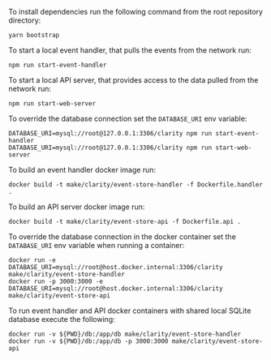 To install dependencies run the following command from the root repository directory:
```
yarn bootstrap
```

To start a local event handler, that pulls the events from the network run:
```
npm run start-event-handler
```

To start a local API server, that provides access to the data pulled from the network run:
```
npm run start-web-server
```

To override the database connection set the ```DATABASE_URI``` env variable:
```
DATABASE_URI=mysql://root@127.0.0.1:3306/clarity npm run start-event-handler
DATABASE_URI=mysql://root@127.0.0.1:3306/clarity npm run start-web-server
```

To build an event handler docker image run:
```
docker build -t make/clarity/event-store-handler -f Dockerfile.handler .
```

To build an API server docker image run:
```
docker build -t make/clarity/event-store-api -f Dockerfile.api .
```

To override the database connection in the docker container set the ```DATABASE_URI``` env variable when running a container:
```
docker run -e DATABASE_URI=mysql://root@host.docker.internal:3306/clarity make/clarity/event-store-handler
docker run -p 3000:3000 -e DATABASE_URI=mysql://root@host.docker.internal:3306/clarity make/clarity/event-store-api
```

To run event handler and API docker containers with shared local SQLite database execute the following:
```
docker run -v ${PWD}/db:/app/db make/clarity/event-store-handler
docker run -v ${PWD}/db:/app/db -p 3000:3000 make/clarity/event-store-api
```
